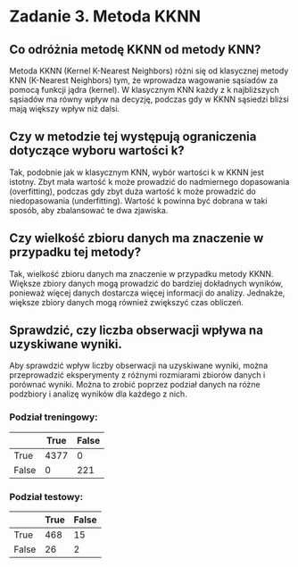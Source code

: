 # Zadanie 3. Metoda KKNN

## Co odróżnia metodę KKNN od metody KNN?

Metoda KKNN (Kernel K-Nearest Neighbors) różni się od klasycznej metody KNN (K-Nearest Neighbors) tym, że wprowadza wagowanie sąsiadów za pomocą funkcji jądra (kernel). W klasycznym KNN każdy z k najbliższych sąsiadów ma równy wpływ na decyzję, podczas gdy w KKNN sąsiedzi bliżsi mają większy wpływ niż dalsi.

## Czy w metodzie tej występują ograniczenia dotyczące wyboru wartości k?

Tak, podobnie jak w klasycznym KNN, wybór wartości k w KKNN jest istotny. Zbyt mała wartość k może prowadzić do nadmiernego dopasowania (overfitting), podczas gdy zbyt duża wartość k może prowadzić do niedopasowania (underfitting). Wartość k powinna być dobrana w taki sposób, aby zbalansować te dwa zjawiska.

## Czy wielkość zbioru danych ma znaczenie w przypadku tej metody?

Tak, wielkość zbioru danych ma znaczenie w przypadku metody KKNN. Większe zbiory danych mogą prowadzić do bardziej dokładnych wyników, ponieważ więcej danych dostarcza więcej informacji do analizy. Jednakże, większe zbiory danych mogą również zwiększyć czas obliczeń.

## Sprawdzić, czy liczba obserwacji wpływa na uzyskiwane wyniki.

Aby sprawdzić wpływ liczby obserwacji na uzyskiwane wyniki, można przeprowadzić eksperymenty z różnymi rozmiarami zbiorów danych i porównać wyniki. Można to zrobić poprzez podział danych na różne podzbiory i analizę wyników dla każdego z nich.

### Podział treningowy:

|       | True | False |
| ----- | ---- | ----- |
| True  | 4377 | 0     |
| False | 0    | 221   |

### Podział testowy:

|       | True | False |
| ----- | ---- | ----- |
| True  | 468  | 15    |
| False | 26   | 2     |
